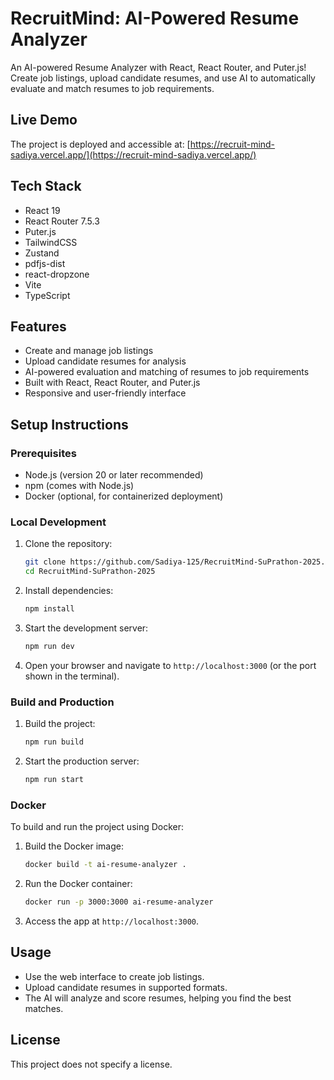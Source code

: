 # RecruitMind: AI-Powered Resume Analyzer

An AI-powered Resume Analyzer with React, React Router, and Puter.js! Create job listings, upload candidate resumes, and use AI to automatically evaluate and match resumes to job requirements.

## Live Demo

The project is deployed and accessible at: [https://recruit-mind-sadiya.vercel.app/](https://recruit-mind-sadiya.vercel.app/)

## Tech Stack

- React 19
- React Router 7.5.3
- Puter.js
- TailwindCSS
- Zustand
- pdfjs-dist
- react-dropzone
- Vite
- TypeScript

## Features

- Create and manage job listings
- Upload candidate resumes for analysis
- AI-powered evaluation and matching of resumes to job requirements
- Built with React, React Router, and Puter.js
- Responsive and user-friendly interface

## Setup Instructions

### Prerequisites

- Node.js (version 20 or later recommended)
- npm (comes with Node.js)
- Docker (optional, for containerized deployment)

### Local Development

1. Clone the repository:

   ```bash
   git clone https://github.com/Sadiya-125/RecruitMind-SuPrathon-2025.git
   cd RecruitMind-SuPrathon-2025
   ```

2. Install dependencies:

   ```bash
   npm install
   ```

3. Start the development server:

   ```bash
   npm run dev
   ```

4. Open your browser and navigate to `http://localhost:3000` (or the port shown in the terminal).

### Build and Production

1. Build the project:

   ```bash
   npm run build
   ```

2. Start the production server:

   ```bash
   npm run start
   ```

### Docker

To build and run the project using Docker:

1. Build the Docker image:

   ```bash
   docker build -t ai-resume-analyzer .
   ```

2. Run the Docker container:

   ```bash
   docker run -p 3000:3000 ai-resume-analyzer
   ```

3. Access the app at `http://localhost:3000`.

## Usage

- Use the web interface to create job listings.
- Upload candidate resumes in supported formats.
- The AI will analyze and score resumes, helping you find the best matches.

## License

This project does not specify a license.
